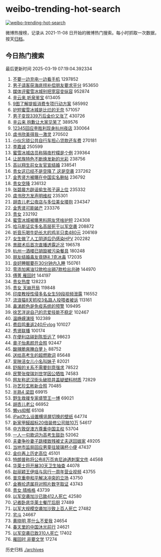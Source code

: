 # weibo-trending-hot-search

[![weibo-trending-hot-search](https://github.com/ameizi/weibo-trending-hot-search/actions/workflows/ci.yml/badge.svg)](https://github.com/ameizi/weibo-trending-hot-search/actions/workflows/ci.yml)

微博热搜榜，记录从 2021-11-08 日开始的微博热门搜索。每小时抓取一次数据，按天[归档](./archives)。

## 今日热门搜索

<!-- BEGIN --> 
最后更新时间 2025-03-19 07:19:04.392334 
1. [不要一边充电一边看手机](https://s.weibo.com/weibo?q=%23%E4%B8%8D%E8%A6%81%E4%B8%80%E8%BE%B9%E5%85%85%E7%94%B5%E4%B8%80%E8%BE%B9%E7%9C%8B%E6%89%8B%E6%9C%BA%23&t=31&band_rank=42&Refer=top) 1297852
1. [男子请客获海底捞补偿朋友要求平分](https://s.weibo.com/weibo?q=%23%E7%94%B7%E5%AD%90%E8%AF%B7%E5%AE%A2%E8%8E%B7%E6%B5%B7%E5%BA%95%E6%8D%9E%E8%A1%A5%E5%81%BF%E6%9C%8B%E5%8F%8B%E8%A6%81%E6%B1%82%E5%B9%B3%E5%88%86%23&t=31&band_rank=5&Refer=top) 953650
1. [媒体评蜜雪冰城别把宽容变纵容](https://s.weibo.com/weibo?q=%23%E5%AA%92%E4%BD%93%E8%AF%84%E8%9C%9C%E9%9B%AA%E5%86%B0%E5%9F%8E%E5%88%AB%E6%8A%8A%E5%AE%BD%E5%AE%B9%E5%8F%98%E7%BA%B5%E5%AE%B9%23&t=31&band_rank=1&Refer=top) 952874
1. [辛云来 听泉鉴宝](https://s.weibo.com/weibo?q=%E8%BE%9B%E4%BA%91%E6%9D%A5%20%E5%90%AC%E6%B3%89%E9%89%B4%E5%AE%9D&t=31&band_rank=2&Refer=top) 613405
1. [9图了解提振消费专项行动方案](https://s.weibo.com/weibo?q=%239%E5%9B%BE%E4%BA%86%E8%A7%A3%E6%8F%90%E6%8C%AF%E6%B6%88%E8%B4%B9%E4%B8%93%E9%A1%B9%E8%A1%8C%E5%8A%A8%E6%96%B9%E6%A1%88%23&t=31&band_rank=3&Refer=top) 585992
1. [护短蜜雪冰城是比烂的无奈](https://s.weibo.com/weibo?q=%23%E6%8A%A4%E7%9F%AD%E8%9C%9C%E9%9B%AA%E5%86%B0%E5%9F%8E%E6%98%AF%E6%AF%94%E7%83%82%E7%9A%84%E6%97%A0%E5%A5%88%23&t=31&band_rank=4&Refer=top) 571057
1. [男子变现339万后金价又涨了](https://s.weibo.com/weibo?q=%23%E7%94%B7%E5%AD%90%E5%8F%98%E7%8E%B0339%E4%B8%87%E5%90%8E%E9%87%91%E4%BB%B7%E5%8F%88%E6%B6%A8%E4%BA%86%23&t=31&band_rank=6&Refer=top) 430726
1. [辛云来 抱歉让大家见笑了](https://s.weibo.com/weibo?q=%E8%BE%9B%E4%BA%91%E6%9D%A5%20%E6%8A%B1%E6%AD%89%E8%AE%A9%E5%A4%A7%E5%AE%B6%E8%A7%81%E7%AC%91%E4%BA%86&t=31&band_rank=7&Refer=top) 389576
1. [12345回应李胜利现身杭州夜店](https://s.weibo.com/weibo?q=%2312345%E5%9B%9E%E5%BA%94%E6%9D%8E%E8%83%9C%E5%88%A9%E7%8E%B0%E8%BA%AB%E6%9D%AD%E5%B7%9E%E5%A4%9C%E5%BA%97%23&t=31&band_rank=8&Refer=top) 330064
1. [虞书欣美得我一激灵](https://s.weibo.com/weibo?q=%23%E8%99%9E%E4%B9%A6%E6%AC%A3%E7%BE%8E%E5%BE%97%E6%88%91%E4%B8%80%E6%BF%80%E7%81%B5%23&t=31&band_rank=23&Refer=top) 270502
1. [小伙忘锁公共自行车担心贷款还车费](https://s.weibo.com/weibo?q=%23%E5%B0%8F%E4%BC%99%E5%BF%98%E9%94%81%E5%85%AC%E5%85%B1%E8%87%AA%E8%A1%8C%E8%BD%A6%E6%8B%85%E5%BF%83%E8%B4%B7%E6%AC%BE%E8%BF%98%E8%BD%A6%E8%B4%B9%23&t=31&band_rank=31&Refer=top) 270181
1. [李嘉诚](https://s.weibo.com/weibo?q=%E6%9D%8E%E5%98%89%E8%AF%9A&t=31&band_rank=29&Refer=top) 250599
1. [蜜雪冰城店员称隔夜柠檬是个例](https://s.weibo.com/weibo?q=%23%E8%9C%9C%E9%9B%AA%E5%86%B0%E5%9F%8E%E5%BA%97%E5%91%98%E7%A7%B0%E9%9A%94%E5%A4%9C%E6%9F%A0%E6%AA%AC%E6%98%AF%E4%B8%AA%E4%BE%8B%23&t=31&band_rank=9&Refer=top) 239364
1. [让民族特色不断焕发新的光彩](https://s.weibo.com/weibo?q=%23%E8%AE%A9%E6%B0%91%E6%97%8F%E7%89%B9%E8%89%B2%E4%B8%8D%E6%96%AD%E7%84%95%E5%8F%91%E6%96%B0%E7%9A%84%E5%85%89%E5%BD%A9%23&t=31&band_rank=10&Refer=top) 238756
1. [高以翔生前女友官宣结婚](https://s.weibo.com/weibo?q=%23%E9%AB%98%E4%BB%A5%E7%BF%94%E7%94%9F%E5%89%8D%E5%A5%B3%E5%8F%8B%E5%AE%98%E5%AE%A3%E7%BB%93%E5%A9%9A%23&t=31&band_rank=11&Refer=top) 238541
1. [贵女这已经不是空降了 这是空袭](https://s.weibo.com/weibo?q=%E8%B4%B5%E5%A5%B3%E8%BF%99%E5%B7%B2%E7%BB%8F%E4%B8%8D%E6%98%AF%E7%A9%BA%E9%99%8D%E4%BA%86%20%E8%BF%99%E6%98%AF%E7%A9%BA%E8%A2%AD&t=31&band_rank=12&Refer=top) 237262
1. [金秀贤方被曝在中国实名删帖](https://s.weibo.com/weibo?q=%23%E9%87%91%E7%A7%80%E8%B4%A4%E6%96%B9%E8%A2%AB%E6%9B%9D%E5%9C%A8%E4%B8%AD%E5%9B%BD%E5%AE%9E%E5%90%8D%E5%88%A0%E5%B8%96%23&t=31&band_rank=13&Refer=top) 236792
1. [贵女空降](https://s.weibo.com/weibo?q=%23%E8%B4%B5%E5%A5%B3%E7%A9%BA%E9%99%8D%23&t=31&band_rank=14&Refer=top) 236132
1. [张碧晨方辟谣偷生孩子逼上位](https://s.weibo.com/weibo?q=%23%E5%BC%A0%E7%A2%A7%E6%99%A8%E6%96%B9%E8%BE%9F%E8%B0%A3%E5%81%B7%E7%94%9F%E5%AD%A9%E5%AD%90%E9%80%BC%E4%B8%8A%E4%BD%8D%23&t=31&band_rank=15&Refer=top) 235332
1. [虞书欣方发声明维权](https://s.weibo.com/weibo?q=%23%E8%99%9E%E4%B9%A6%E6%AC%A3%E6%96%B9%E5%8F%91%E5%A3%B0%E6%98%8E%E7%BB%B4%E6%9D%83%23&t=31&band_rank=16&Refer=top) 235301
1. [胡杏儿老公夜店与多位美女搂抱](https://s.weibo.com/weibo?q=%23%E8%83%A1%E6%9D%8F%E5%84%BF%E8%80%81%E5%85%AC%E5%A4%9C%E5%BA%97%E4%B8%8E%E5%A4%9A%E4%BD%8D%E7%BE%8E%E5%A5%B3%E6%90%82%E6%8A%B1%23&t=31&band_rank=17&Refer=top) 234347
1. [金秀贤可能破产](https://s.weibo.com/weibo?q=%23%E9%87%91%E7%A7%80%E8%B4%A4%E5%8F%AF%E8%83%BD%E7%A0%B4%E4%BA%A7%23&t=31&band_rank=18&Refer=top) 233376
1. [贵女](https://s.weibo.com/weibo?q=%E8%B4%B5%E5%A5%B3&t=31&band_rank=23&Refer=top) 232192
1. [蜜雪冰城被曝黑料网友凭啥护短](https://s.weibo.com/weibo?q=%23%E8%9C%9C%E9%9B%AA%E5%86%B0%E5%9F%8E%E8%A2%AB%E6%9B%9D%E9%BB%91%E6%96%99%E7%BD%91%E5%8F%8B%E5%87%AD%E5%95%A5%E6%8A%A4%E7%9F%AD%23&t=31&band_rank=19&Refer=top) 224308
1. [哈马斯证实多名高层死于以军空袭](https://s.weibo.com/weibo?q=%23%E5%93%88%E9%A9%AC%E6%96%AF%E8%AF%81%E5%AE%9E%E5%A4%9A%E5%90%8D%E9%AB%98%E5%B1%82%E6%AD%BB%E4%BA%8E%E4%BB%A5%E5%86%9B%E7%A9%BA%E8%A2%AD%23&t=31&band_rank=26&Refer=top) 208872
1. [听音乐喝牛奶长大的鸡半只卖480元](https://s.weibo.com/weibo?q=%23%E5%90%AC%E9%9F%B3%E4%B9%90%E5%96%9D%E7%89%9B%E5%A5%B6%E9%95%BF%E5%A4%A7%E7%9A%84%E9%B8%A1%E5%8D%8A%E5%8F%AA%E5%8D%96480%E5%85%83%23&t=31&band_rank=20&Refer=top) 206169
1. [女生做了人工阴道后仍感染HPV](https://s.weibo.com/weibo?q=%23%E5%A5%B3%E7%94%9F%E5%81%9A%E4%BA%86%E4%BA%BA%E5%B7%A5%E9%98%B4%E9%81%93%E5%90%8E%E4%BB%8D%E6%84%9F%E6%9F%93HPV%23&t=31&band_rank=21&Refer=top) 202282
1. [景甜术后首次直播透露近况](https://s.weibo.com/weibo?q=%23%E6%99%AF%E7%94%9C%E6%9C%AF%E5%90%8E%E9%A6%96%E6%AC%A1%E7%9B%B4%E6%92%AD%E9%80%8F%E9%9C%B2%E8%BF%91%E5%86%B5%23&t=31&band_rank=22&Refer=top) 196578
1. [杭州一酒楼已销毁被污染餐具](https://s.weibo.com/weibo?q=%23%E6%9D%AD%E5%B7%9E%E4%B8%80%E9%85%92%E6%A5%BC%E5%B7%B2%E9%94%80%E6%AF%81%E8%A2%AB%E6%B1%A1%E6%9F%93%E9%A4%90%E5%85%B7%23&t=31&band_rank=43&Refer=top) 180248
1. [朋友结婚毒友竟随礼1克冰毒](https://s.weibo.com/weibo?q=%23%E6%9C%8B%E5%8F%8B%E7%BB%93%E5%A9%9A%E6%AF%92%E5%8F%8B%E7%AB%9F%E9%9A%8F%E7%A4%BC1%E5%85%8B%E5%86%B0%E6%AF%92%23&t=31&band_rank=24&Refer=top) 172035
1. [良好睡眠要在30分钟内入睡](https://s.weibo.com/weibo?q=%23%E8%89%AF%E5%A5%BD%E7%9D%A1%E7%9C%A0%E8%A6%81%E5%9C%A830%E5%88%86%E9%92%9F%E5%86%85%E5%85%A5%E7%9D%A1%23&t=31&band_rank=25&Refer=top) 150761
1. [零添加酱油12款检出镉7款检出总砷](https://s.weibo.com/weibo?q=%23%E9%9B%B6%E6%B7%BB%E5%8A%A0%E9%85%B1%E6%B2%B912%E6%AC%BE%E6%A3%80%E5%87%BA%E9%95%897%E6%AC%BE%E6%A3%80%E5%87%BA%E6%80%BB%E7%A0%B7%23&t=31&band_rank=49&Refer=top) 144970
1. [傅菁 雁回时](https://s.weibo.com/weibo?q=%E5%82%85%E8%8F%81%20%E9%9B%81%E5%9B%9E%E6%97%B6&t=31&band_rank=27&Refer=top) 144197
1. [贵女热度](https://s.weibo.com/weibo?q=%E8%B4%B5%E5%A5%B3%E7%83%AD%E5%BA%A6&t=31&band_rank=28&Refer=top) 128223
1. [贵女 天崩开局](https://s.weibo.com/weibo?q=%E8%B4%B5%E5%A5%B3%20%E5%A4%A9%E5%B4%A9%E5%BC%80%E5%B1%80&t=31&band_rank=30&Refer=top) 119848
1. [印度教授性侵多名女生59段视频泄露](https://s.weibo.com/weibo?q=%23%E5%8D%B0%E5%BA%A6%E6%95%99%E6%8E%88%E6%80%A7%E4%BE%B5%E5%A4%9A%E5%90%8D%E5%A5%B3%E7%94%9F59%E6%AE%B5%E8%A7%86%E9%A2%91%E6%B3%84%E9%9C%B2%23&t=31&band_rank=32&Refer=top) 116552
1. [流浪猫8天抓咬3名路人投喂者被诉](https://s.weibo.com/weibo?q=%23%E6%B5%81%E6%B5%AA%E7%8C%AB8%E5%A4%A9%E6%8A%93%E5%92%AC3%E5%90%8D%E8%B7%AF%E4%BA%BA%E6%8A%95%E5%96%82%E8%80%85%E8%A2%AB%E8%AF%89%23&t=31&band_rank=33&Refer=top) 113161
1. [鼻涕颜色是免疫系统的预警](https://s.weibo.com/weibo?q=%23%E9%BC%BB%E6%B6%95%E9%A2%9C%E8%89%B2%E6%98%AF%E5%85%8D%E7%96%AB%E7%B3%BB%E7%BB%9F%E7%9A%84%E9%A2%84%E8%AD%A6%23&t=31&band_rank=38&Refer=top) 109495
1. [徐艺洋说自己的恋爱技能不稳定](https://s.weibo.com/weibo?q=%E5%BE%90%E8%89%BA%E6%B4%8B%E8%AF%B4%E8%87%AA%E5%B7%B1%E7%9A%84%E6%81%8B%E7%88%B1%E6%8A%80%E8%83%BD%E4%B8%8D%E7%A8%B3%E5%AE%9A&t=31&band_rank=34&Refer=top) 102467
1. [温峥嵘演技](https://s.weibo.com/weibo?q=%E6%B8%A9%E5%B3%A5%E5%B5%98%E6%BC%94%E6%8A%80&t=31&band_rank=24&Refer=top) 102389
1. [费启鸣重返240斤vlog](https://s.weibo.com/weibo?q=%E8%B4%B9%E5%90%AF%E9%B8%A3%E9%87%8D%E8%BF%94240%E6%96%A4vlog&t=31&band_rank=35&Refer=top) 101027
1. [秀贤联播](https://s.weibo.com/weibo?q=%23%E7%A7%80%E8%B4%A4%E8%81%94%E6%92%AD%23&t=31&band_rank=36&Refer=top) 100174
1. [在便利店碰到陈哲远了](https://s.weibo.com/weibo?q=%23%E5%9C%A8%E4%BE%BF%E5%88%A9%E5%BA%97%E7%A2%B0%E5%88%B0%E9%99%88%E5%93%B2%E8%BF%9C%E4%BA%86%23&t=31&band_rank=37&Refer=top) 98623
1. [章子怡素颜开会照](https://s.weibo.com/weibo?q=%23%E7%AB%A0%E5%AD%90%E6%80%A1%E7%B4%A0%E9%A2%9C%E5%BC%80%E4%BC%9A%E7%85%A7%23&t=31&band_rank=39&Refer=top) 92447
1. [酸辣脆爽腌白萝卜](https://s.weibo.com/weibo?q=%E9%85%B8%E8%BE%A3%E8%84%86%E7%88%BD%E8%85%8C%E7%99%BD%E8%90%9D%E5%8D%9C&t=31&band_rank=40&Refer=top) 88752
1. [送给高考生的超燃歌词](https://s.weibo.com/weibo?q=%23%E9%80%81%E7%BB%99%E9%AB%98%E8%80%83%E7%94%9F%E7%9A%84%E8%B6%85%E7%87%83%E6%AD%8C%E8%AF%8D%23&t=31&band_rank=41&Refer=top) 85648
1. [吴映洁女儿小名叫妹子](https://s.weibo.com/weibo?q=%23%E5%90%B4%E6%98%A0%E6%B4%81%E5%A5%B3%E5%84%BF%E5%B0%8F%E5%90%8D%E5%8F%AB%E5%A6%B9%E5%AD%90%23&t=31&band_rank=42&Refer=top) 82021
1. [舒服的关系不需要刻意强求](https://s.weibo.com/weibo?q=%23%E8%88%92%E6%9C%8D%E7%9A%84%E5%85%B3%E7%B3%BB%E4%B8%8D%E9%9C%80%E8%A6%81%E5%88%BB%E6%84%8F%E5%BC%BA%E6%B1%82%23&t=31&band_rank=44&Refer=top) 78522
1. [民警张俊瑞刘世学因公牺牲](https://s.weibo.com/weibo?q=%23%E6%B0%91%E8%AD%A6%E5%BC%A0%E4%BF%8A%E7%91%9E%E5%88%98%E4%B8%96%E5%AD%A6%E5%9B%A0%E5%85%AC%E7%89%BA%E7%89%B2%23&t=31&band_rank=31&Refer=top) 74583
1. [网友称武汉街头破损井盖疑塑料材质](https://s.weibo.com/weibo?q=%23%E7%BD%91%E5%8F%8B%E7%A7%B0%E6%AD%A6%E6%B1%89%E8%A1%97%E5%A4%B4%E7%A0%B4%E6%8D%9F%E4%BA%95%E7%9B%96%E7%96%91%E5%A1%91%E6%96%99%E6%9D%90%E8%B4%A8%23&t=31&band_rank=45&Refer=top) 72829
1. [孙艺珍玄彬新合照](https://s.weibo.com/weibo?q=%23%E5%AD%99%E8%89%BA%E7%8F%8D%E7%8E%84%E5%BD%AC%E6%96%B0%E5%90%88%E7%85%A7%23&t=31&band_rank=46&Refer=top) 70485
1. [半熟4 梁田](https://s.weibo.com/weibo?q=%E5%8D%8A%E7%86%9F4%20%E6%A2%81%E7%94%B0&t=31&band_rank=47&Refer=top) 69915
1. [野生救援专家盛赞王一博](https://s.weibo.com/weibo?q=%23%E9%87%8E%E7%94%9F%E6%95%91%E6%8F%B4%E4%B8%93%E5%AE%B6%E7%9B%9B%E8%B5%9E%E7%8E%8B%E4%B8%80%E5%8D%9A%23&t=31&band_rank=48&Refer=top) 69021
1. [胡杏儿老公](https://s.weibo.com/weibo?q=%E8%83%A1%E6%9D%8F%E5%84%BF%E8%80%81%E5%85%AC&t=31&band_rank=50&Refer=top) 66952
1. [懒vs抑郁](https://s.weibo.com/weibo?q=%E6%87%92vs%E6%8A%91%E9%83%81&t=31&band_rank=13&Refer=top) 65108
1. [iPad怎么设置横竖屏切换的壁纸](https://s.weibo.com/weibo?q=iPad%E6%80%8E%E4%B9%88%E8%AE%BE%E7%BD%AE%E6%A8%AA%E7%AB%96%E5%B1%8F%E5%88%87%E6%8D%A2%E7%9A%84%E5%A3%81%E7%BA%B8&t=31&band_rank=30&Refer=top) 64774
1. [新家甲醛超标20倍装修公司赔10万](https://s.weibo.com/weibo?q=%23%E6%96%B0%E5%AE%B6%E7%94%B2%E9%86%9B%E8%B6%85%E6%A0%8720%E5%80%8D%E8%A3%85%E4%BF%AE%E5%85%AC%E5%8F%B8%E8%B5%9410%E4%B8%87%23&t=31&band_rank=34&Refer=top) 54617
1. [中方敦促澳方尊重中国主权](https://s.weibo.com/weibo?q=%23%E4%B8%AD%E6%96%B9%E6%95%A6%E4%BF%83%E6%BE%B3%E6%96%B9%E5%B0%8A%E9%87%8D%E4%B8%AD%E5%9B%BD%E4%B8%BB%E6%9D%83%23&t=31&band_rank=46&Refer=top) 53704
1. [一人一句歌词为高考生鼓劲](https://s.weibo.com/weibo?q=%23%E4%B8%80%E4%BA%BA%E4%B8%80%E5%8F%A5%E6%AD%8C%E8%AF%8D%E4%B8%BA%E9%AB%98%E8%80%83%E7%94%9F%E9%BC%93%E5%8A%B2%23&t=31&band_rank=36&Refer=top) 52062
1. [夫妻争吵妻子跳楼致残被丈夫送回娘家](https://s.weibo.com/weibo?q=%23%E5%A4%AB%E5%A6%BB%E4%BA%89%E5%90%B5%E5%A6%BB%E5%AD%90%E8%B7%B3%E6%A5%BC%E8%87%B4%E6%AE%8B%E8%A2%AB%E4%B8%88%E5%A4%AB%E9%80%81%E5%9B%9E%E5%A8%98%E5%AE%B6%23&t=31&band_rank=40&Refer=top) 49205
1. [当地市监局回应男童往玻璃杯小便](https://s.weibo.com/weibo?q=%23%E5%BD%93%E5%9C%B0%E5%B8%82%E7%9B%91%E5%B1%80%E5%9B%9E%E5%BA%94%E7%94%B7%E7%AB%A5%E5%BE%80%E7%8E%BB%E7%92%83%E6%9D%AF%E5%B0%8F%E4%BE%BF%23&t=31&band_rank=40&Refer=top) 47437
1. [金价再上历史高位](https://s.weibo.com/weibo?q=%23%E9%87%91%E4%BB%B7%E5%86%8D%E4%B8%8A%E5%8E%86%E5%8F%B2%E9%AB%98%E4%BD%8D%23&t=31&band_rank=50&Refer=top) 45101
1. [特朗普称将公布8万页肯尼迪遇刺案文件](https://s.weibo.com/weibo?q=%23%E7%89%B9%E6%9C%97%E6%99%AE%E7%A7%B0%E5%B0%86%E5%85%AC%E5%B8%838%E4%B8%87%E9%A1%B5%E8%82%AF%E5%B0%BC%E8%BF%AA%E9%81%87%E5%88%BA%E6%A1%88%E6%96%87%E4%BB%B6%23&t=31&band_rank=31&Refer=top) 44568
1. [华莱士将开展30天卫生抽查](https://s.weibo.com/weibo?q=%23%E5%8D%8E%E8%8E%B1%E5%A3%AB%E5%B0%86%E5%BC%80%E5%B1%9530%E5%A4%A9%E5%8D%AB%E7%94%9F%E6%8A%BD%E6%9F%A5%23&t=31&band_rank=15&Refer=top) 44078
1. [赵丽颖王伊瑶与凤行一周年营业视频](https://s.weibo.com/weibo?q=%23%E8%B5%B5%E4%B8%BD%E9%A2%96%E7%8E%8B%E4%BC%8A%E7%91%B6%E4%B8%8E%E5%87%A4%E8%A1%8C%E4%B8%80%E5%91%A8%E5%B9%B4%E8%90%A5%E4%B8%9A%E8%A7%86%E9%A2%91%23&t=31&band_rank=46&Refer=top) 43755
1. [普京重申和平解决冲突的立场](https://s.weibo.com/weibo?q=%E6%99%AE%E4%BA%AC%E9%87%8D%E7%94%B3%E5%92%8C%E5%B9%B3%E8%A7%A3%E5%86%B3%E5%86%B2%E7%AA%81%E7%9A%84%E7%AB%8B%E5%9C%BA&t=31&band_rank=47&Refer=top) 43750
1. [金赛纶遗属将对照片数字取证](https://s.weibo.com/weibo?q=%23%E9%87%91%E8%B5%9B%E7%BA%B6%E9%81%97%E5%B1%9E%E5%B0%86%E5%AF%B9%E7%85%A7%E7%89%87%E6%95%B0%E5%AD%97%E5%8F%96%E8%AF%81%23&t=31&band_rank=45&Refer=top) 43743
1. [贵女 晴格格](https://s.weibo.com/weibo?q=%E8%B4%B5%E5%A5%B3%20%E6%99%B4%E6%A0%BC%E6%A0%BC&t=31&band_rank=49&Refer=top) 43739
1. [以军空袭加沙已致412人死亡](https://s.weibo.com/weibo?q=%23%E4%BB%A5%E5%86%9B%E7%A9%BA%E8%A2%AD%E5%8A%A0%E6%B2%99%E5%B7%B2%E8%87%B4412%E4%BA%BA%E6%AD%BB%E4%BA%A1%23&t=31&band_rank=50&Refer=top) 42580
1. [记者卧底华莱士餐厅后厨](https://s.weibo.com/weibo?q=%23%E8%AE%B0%E8%80%85%E5%8D%A7%E5%BA%95%E5%8D%8E%E8%8E%B1%E5%A3%AB%E9%A4%90%E5%8E%85%E5%90%8E%E5%8E%A8%23&t=31&band_rank=31&Refer=top) 27489
1. [以军大规模空袭加沙致上百人死亡](https://s.weibo.com/weibo?q=%23%E4%BB%A5%E5%86%9B%E5%A4%A7%E8%A7%84%E6%A8%A1%E7%A9%BA%E8%A2%AD%E5%8A%A0%E6%B2%99%E8%87%B4%E4%B8%8A%E7%99%BE%E4%BA%BA%E6%AD%BB%E4%BA%A1%23&t=31&band_rank=47&Refer=top) 27482
1. [宅斗](https://s.weibo.com/weibo?q=%E5%AE%85%E6%96%97&t=31&band_rank=41&Refer=top) 24667
1. [黄晓明 苹什么不爱我](https://s.weibo.com/weibo?q=%E9%BB%84%E6%99%93%E6%98%8E%20%E8%8B%B9%E4%BB%80%E4%B9%88%E4%B8%8D%E7%88%B1%E6%88%91&t=31&band_rank=44&Refer=top) 24654
1. [春天里的中国沐光前行](https://s.weibo.com/weibo?q=%23%E6%98%A5%E5%A4%A9%E9%87%8C%E7%9A%84%E4%B8%AD%E5%9B%BD%E6%B2%90%E5%85%89%E5%89%8D%E8%A1%8C%23&t=31&band_rank=50&Refer=top) 24621
1. [以军空袭已致310人死亡](https://s.weibo.com/weibo?q=%23%E4%BB%A5%E5%86%9B%E7%A9%BA%E8%A2%AD%E5%B7%B2%E8%87%B4310%E4%BA%BA%E6%AD%BB%E4%BA%A1%23&t=31&band_rank=44&Refer=top) 17402
1. [雁回时 非要文学](https://s.weibo.com/weibo?q=%E9%9B%81%E5%9B%9E%E6%97%B6%20%E9%9D%9E%E8%A6%81%E6%96%87%E5%AD%A6&t=31&band_rank=50&Refer=top) 17274
<!-- END -->

历史归档 [./archives](./archives)


